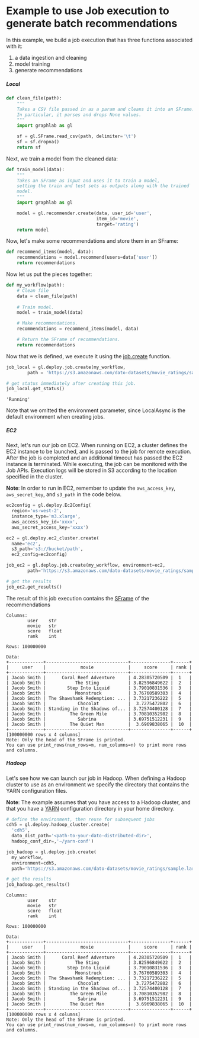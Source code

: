 # Example to use Job execution to generate batch recommendations

In this example, we build a job execution that has three functions associated
with it:

  1. a data ingestion and cleaning
  2. model training
  3. generate recommendations

##### Local

```python
def clean_file(path):
    """
    Takes a CSV file passed in as a param and cleans it into an SFrame.
    In particular, it parses and drops None values.
    """
    import graphlab as gl

    sf = gl.SFrame.read_csv(path, delimiter='\t')
    sf = sf.dropna()
    return sf 
```

Next, we train a model from the cleaned data:

```python
def train_model(data):
    """
    Takes an SFrame as input and uses it to train a model,
    setting the train and test sets as outputs along with the trained
    model.
    """
    import graphlab as gl

    model = gl.recommender.create(data, user_id='user',
                                  item_id='movie',
                                  target='rating')
    return model
```

Now, let's make some recommendations and store them in an SFrame:

```python
def recommend_items(model, data):
    recommendations = model.recommend(users=data['user'])
    return recommendations
```

Now let us put the pieces together:
```python
def my_workflow(path):
    # Clean file
    data = clean_file(path)
    
    # Train model.
    model = train_model(data)

    # Make recommendations.
    recommendations = recommend_items(model, data)

    # Return the SFrame of recommendations.
    return recommendations
```


Now that we is defined, we execute it using the
[job.create](https://dato.com/products/create/docs/generated/graphlab.deploy.job.create.html)
function. 


```python
job_local = gl.deploy.job.create(my_workflow, 
        path = 'https://s3.amazonaws.com/dato-datasets/movie_ratings/sample.large')

# get status immediately after creating this job.
job_local.get_status()
```
```
'Running'
```

Note that we omitted the environment parameter, since
LocalAsync is the default environment when creating jobs.

##### EC2

Next, let's run our job on EC2. When running on EC2, a cluster defines the EC2
instance to be launched, and is passed to the job for remote execution.
After the job is completed and an additional timeout has passed the EC2
instance is terminated. While executing, the
job can be monitored with the Job APIs. Execution logs will be stored in S3
according to the location specified in the cluster.

**Note**: In order to run in EC2, remember to update the `aws_access_key`,
`aws_secret_key`, and `s3_path` in the code below.

```python
ec2config = gl.deploy.Ec2Config(
  region='us-west-2',
  instance_type='m3.xlarge',
  aws_access_key_id='xxxx',
  aws_secret_access_key='xxxx')

ec2 = gl.deploy.ec2_cluster.create(
  name='ec2',
  s3_path='s3://bucket/path',
  ec2_config=ec2config)

job_ec2 = gl.deploy.job.create(my_workflow, environment=ec2,
        path='https://s3.amazonaws.com/dato-datasets/movie_ratings/sample.large')

# get the results
job_ec2.get_results()
```

The result of this job execution contains the [SFrame](https://dato.com/products/create/docs/generated/graphlab.SFrame.html) of the recommendations

```
Columns:
        user    str
        movie   str
        score   float
        rank    int

Rows: 100000000

Data:
+-------------+-------------------------------+---------------+------+
|     user    |             movie             |     score     | rank |
+-------------+-------------------------------+---------------+------+
| Jacob Smith |      Coral Reef Adventure     | 4.28305720509 |  1   |
| Jacob Smith |           The Sting           | 3.82596849622 |  2   |
| Jacob Smith |        Step Into Liquid       | 3.79010831536 |  3   |
| Jacob Smith |           Moonstruck          | 3.76760589303 |  4   |
| Jacob Smith | The Shawshank Redemption: ... | 3.73217236222 |  5   |
| Jacob Smith |            Chocolat           |  3.7275472802 |  6   |
| Jacob Smith | Standing in the Shadows of... | 3.72574400128 |  7   |
| Jacob Smith |         The Green Mile        | 3.70810352982 |  8   |
| Jacob Smith |            Sabrina            | 3.69751512231 |  9   |
| Jacob Smith |         The Quiet Man         |  3.6969838065 |  10  |
+-------------+-------------------------------+---------------+------+
[100000000 rows x 4 columns]
Note: Only the head of the SFrame is printed.
You can use print_rows(num_rows=m, num_columns=n) to print more rows and columns.
```

##### Hadoop

Let's see how we can launch our job in Hadoop. When defining
a Hadoop cluster to use as an environment we specify the directory that contains
the YARN configuration files.

**Note**: The example assumes that you have access to a Hadoop cluster,
and that you have
a [YARN](http://hadoop.apache.org/docs/current/hadoop-yarn/hadoop-yarn-site/YARN.html)
configuration directory in your home directory.

```python
# define the environment, then reuse for subsequent jobs
cdh5 = gl.deploy.hadoop_cluster.create(
  'cdh5',
  dato_dist_path='<path-to-your-dato-distributed-dir>',
  hadoop_conf_dir=,'~/yarn-conf')

job_hadoop = gl.deploy.job.create(
  my_workflow,
  environment=cdh5,
  path='https://s3.amazonaws.com/dato-datasets/movie_ratings/sample.large')

# get the results
job_hadoop.get_results()
```
```
Columns:
        user    str
        movie   str
        score   float
        rank    int

Rows: 100000000

Data:
+-------------+-------------------------------+---------------+------+
|     user    |             movie             |     score     | rank |
+-------------+-------------------------------+---------------+------+
| Jacob Smith |      Coral Reef Adventure     | 4.28305720509 |  1   |
| Jacob Smith |           The Sting           | 3.82596849622 |  2   |
| Jacob Smith |        Step Into Liquid       | 3.79010831536 |  3   |
| Jacob Smith |           Moonstruck          | 3.76760589303 |  4   |
| Jacob Smith | The Shawshank Redemption: ... | 3.73217236222 |  5   |
| Jacob Smith |            Chocolat           |  3.7275472802 |  6   |
| Jacob Smith | Standing in the Shadows of... | 3.72574400128 |  7   |
| Jacob Smith |         The Green Mile        | 3.70810352982 |  8   |
| Jacob Smith |            Sabrina            | 3.69751512231 |  9   |
| Jacob Smith |         The Quiet Man         |  3.6969838065 |  10  |
+-------------+-------------------------------+---------------+------+
[100000000 rows x 4 columns]
Note: Only the head of the SFrame is printed.
You can use print_rows(num_rows=m, num_columns=n) to print more rows and columns.
```



